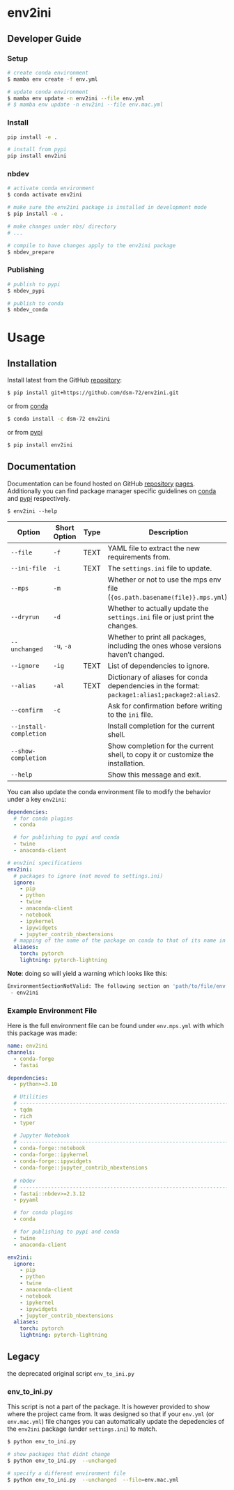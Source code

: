 env2ini
================

<!-- WARNING: THIS FILE WAS AUTOGENERATED! DO NOT EDIT! -->

## Developer Guide

### Setup

``` sh
# create conda environment
$ mamba env create -f env.yml

# update conda environment
$ mamba env update -n env2ini --file env.yml
# $ mamba env update -n env2ini --file env.mac.yml
```

### Install

``` sh
pip install -e .

# install from pypi
pip install env2ini
```

### nbdev

``` sh
# activate conda environment
$ conda activate env2ini

# make sure the env2ini package is installed in development mode
$ pip install -e .

# make changes under nbs/ directory
# ...

# compile to have changes apply to the env2ini package
$ nbdev_prepare
```

### Publishing

``` sh
# publish to pypi
$ nbdev_pypi

# publish to conda
$ nbdev_conda
```

# Usage

## Installation

Install latest from the GitHub
[repository](https://github.com/dsm-72/env2ini):

``` sh
$ pip install git+https://github.com/dsm-72/env2ini.git
```

or from [conda](https://anaconda.org/dsm-72/env2ini)

``` sh
$ conda install -c dsm-72 env2ini
```

or from [pypi](https://pypi.org/project/env2ini/)

``` sh
$ pip install env2ini
```

## Documentation

Documentation can be found hosted on GitHub
[repository](https://github.com/dsm-72/env2ini)
[pages](https://dsm-72.github.io/env2ini/). Additionally you can find
package manager specific guidelines on
[conda](https://anaconda.org/dsm-72/env2ini) and
[pypi](https://pypi.org/project/env2ini/) respectively.

``` shell
$ env2ini --help
```

| Option                 | Short Option | Type | Description                                                                                    | Default Value  |
|------------------------|--------------|------|------------------------------------------------------------------------------------------------|----------------|
| `--file`               | `-f`         | TEXT | YAML file to extract the new requirements from.                                                | `env.yml`      |
| `--ini-file`           | `-i`         | TEXT | The `settings.ini` file to update.                                                             | `settings.ini` |
| `--mps`                | `-m`         |      | Whether or not to use the mps env file (`{os.path.basename(file)}.mps.yml`).                   |                |
| `--dryrun`             | `-d`         |      | Whether to actually update the `settings.ini` file or just print the changes.                  |                |
| `--unchanged`          | `-u`, `-a`   |      | Whether to print all packages, including the ones whose versions haven’t changed.              |                |
| `--ignore`             | `-ig`        | TEXT | List of dependencies to ignore.                                                                | `None`         |
| `--alias`              | `-al`        | TEXT | Dictionary of aliases for conda dependencies in the format: `package1:alias1;package2:alias2`. | `None`         |
| `--confirm`            | `-c`         |      | Ask for confirmation before writing to the `ini` file.                                         | `True`         |
| `--install-completion` |              |      | Install completion for the current shell.                                                      |                |
| `--show-completion`    |              |      | Show completion for the current shell, to copy it or customize the installation.               |                |
| `--help`               |              |      | Show this message and exit.                                                                    |                |

You can also update the conda environment file to modify the behavior
under a key `env2ini`:

``` yaml
dependencies:
  # for conda plugins
  - conda

  # for publishing to pypi and conda
  - twine
  - anaconda-client

# env2ini specifications
env2ini:
  # packages to ignore (not moved to settings.ini)
  ignore:
    - pip
    - python
    - twine
    - anaconda-client
    - notebook
    - ipykernel
    - ipywidgets
    - jupyter_contrib_nbextensions
  # mapping of the name of the package on conda to that of its name in pypi
  aliases:
    torch: pytorch
    lightning: pytorch-lightning
```

**Note**: doing so will yield a warning which looks like this:

``` sh
EnvironmentSectionNotValid: The following section on 'path/to/file/env.yml' is invalid and will be ignored:
 - env2ini
```

### Example Environment File

Here is the full environment file can be found under `env.mps.yml` with
which this package was made:

``` yaml
name: env2ini
channels:  
  - conda-forge  
  - fastai

dependencies:  
  - python>=3.10

  # Utilities
  # -------------------------------------------------------------------------
  - tqdm
  - rich
  - typer

  # Jupyter Notebook
  # -------------------------------------------------------------------------
  - conda-forge::notebook
  - conda-forge::ipykernel
  - conda-forge::ipywidgets
  - conda-forge::jupyter_contrib_nbextensions
  
  # nbdev
  # -------------------------------------------------------------------------
  - fastai::nbdev>=2.3.12
  - pyyaml

  # for conda plugins
  - conda

  # for publishing to pypi and conda
  - twine
  - anaconda-client

env2ini:
  ignore:
    - pip
    - python
    - twine
    - anaconda-client
    - notebook
    - ipykernel
    - ipywidgets
    - jupyter_contrib_nbextensions
  aliases:
    torch: pytorch
    lightning: pytorch-lightning
```

## Legacy

the deprecated original script `env_to_ini.py`

### env_to_ini.py

This script is not a part of the package. It is however provided to show
where the project came from. It was designed so that if your `env.yml`
(or `env.mac.yml`) file changes you can automatically update the
depedencies of the `env2ini` package (under `settings.ini`) to match.

``` sh
$ python env_to_ini.py

# show packages that didnt change
$ python env_to_ini.py  --unchanged  

# specify a different environment file
$ python env_to_ini.py  --unchanged  --file=env.mac.yml
```
